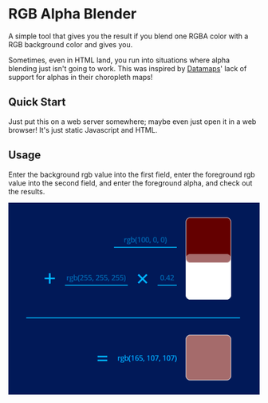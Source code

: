 # RGB Alpha Blender
A simple tool that gives you the result if you blend one RGBA color with a RGB background color and gives you.

Sometimes, even in HTML land, you run into situations where alpha blending just isn't going to work.  This was inspired by
[Datamaps](https://datamaps.github.io/)' lack of support for alphas in their choropleth maps!

## Quick Start
Just put this on a web server somewhere; maybe even just open it in a web browser!  It's just static Javascript and HTML.

## Usage
Enter the background rgb value into the first field, enter the foreground rgb value into the second field, and enter 
the foreground alpha, and check out the results.
 
 ![Usage Example](./docs/usage.png)
